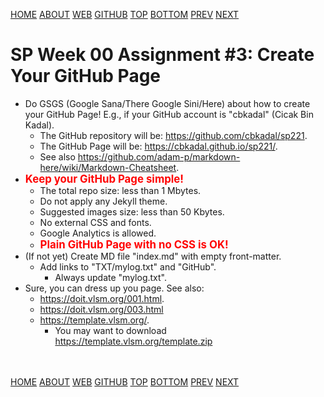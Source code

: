 ---
---
[HOME](index.md)
[ABOUT](README.md)
[WEB](https://osp4diss.vlsm.org/)
[GITHUB](https://github.com/os2xx/osp4diss/)
[TOP](#)
[BOTTOM](#endofpage)
[PREV](S00-02.md)
[NEXT](S00-04.md)

# SP Week 00 Assignment #3: Create Your GitHub Page

* Do GSGS (Google Sana/There Google Sini/Here) about how to create your GitHub Page! 
  E.g., if your GitHub account is "cbkadal" (Cicak Bin Kadal).
  * The GitHub repository will be:
    <https://github.com/cbkadal/sp221>.
  * The GitHub Page will be:
    <https://cbkadal.github.io/sp221/>.
  * See also <https://github.com/adam-p/markdown-here/wiki/Markdown-Cheatsheet>.
* <span style="color:red; font-weight:bold; font-size:larger;">Keep your GitHub Page simple!</span>
  * The total repo size: less than 1 Mbytes.
  * Do not apply any Jekyll theme.
  * Suggested images size: less than 50 Kbytes.
  * No external CSS and fonts.
  * Google Analytics is allowed.
  * <span style="color:red; font-weight:bold; font-size:larger;">Plain GitHub Page with no CSS is OK!</span>
* (If not yet) Create MD file "index.md" with empty front-matter.
  * Add links to "TXT/mylog.txt" and "GitHub".
    * Always update "mylog.txt".
* Sure, you can dress up you page. See also:
  * <https://doit.vlsm.org/001.html>.
  * <https://doit.vlsm.org/003.html>
  * <https://template.vlsm.org/>.
    * You may want to download <https://template.vlsm.org/template.zip>

<br id="endofpage"><br>
[HOME](index.md)
[ABOUT](README.md)
[WEB](https://osp4diss.vlsm.org/)
[GITHUB](https://github.com/os2xx/osp4diss)
[TOP](#)
[BOTTOM](#endofpage)
[PREV](S00-02.md)
[NEXT](S00-04.md)
<br>

